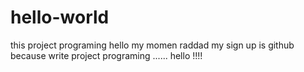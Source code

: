 # hello-world
this project programing
hello my momen raddad my sign up is github because write project programing 
...... hello !!!!
